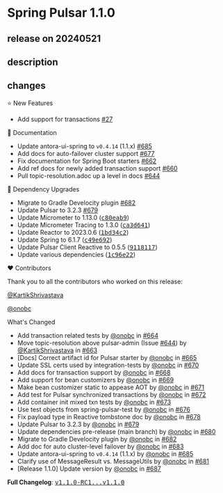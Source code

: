 # Spring Pulsar 1.1.0

## release on 20240521

## description

## changes

⭐ New Features

* Add support for transactions <a href="https://github.com/spring-projects/spring-pulsar/issues/27" data-hovercard-type="issue" data-hovercard-url="/spring-projects/spring-pulsar/issues/27/hovercard">#27</a>

📔 Documentation

* Update antora-ui-spring to <code>v0.4.14</code> (1.1.x) <a href="https://github.com/spring-projects/spring-pulsar/pull/685" data-hovercard-type="pull_request" data-hovercard-url="/spring-projects/spring-pulsar/pull/685/hovercard">#685</a>
* Add docs for auto-failover cluster support <a href="https://github.com/spring-projects/spring-pulsar/issues/677" data-hovercard-type="issue" data-hovercard-url="/spring-projects/spring-pulsar/issues/677/hovercard">#677</a>
* Fix documentation for Spring Boot starters <a href="https://github.com/spring-projects/spring-pulsar/issues/662" data-hovercard-type="issue" data-hovercard-url="/spring-projects/spring-pulsar/issues/662/hovercard">#662</a>
* Add ref docs for newly added transaction support <a href="https://github.com/spring-projects/spring-pulsar/issues/660" data-hovercard-type="issue" data-hovercard-url="/spring-projects/spring-pulsar/issues/660/hovercard">#660</a>
* Pull topic-resolution.adoc up a level in docs <a href="https://github.com/spring-projects/spring-pulsar/issues/644" data-hovercard-type="issue" data-hovercard-url="/spring-projects/spring-pulsar/issues/644/hovercard">#644</a>

🔨 Dependency Upgrades

* Migrate to Gradle Develocity plugin <a href="https://github.com/spring-projects/spring-pulsar/pull/682" data-hovercard-type="pull_request" data-hovercard-url="/spring-projects/spring-pulsar/pull/682/hovercard">#682</a>
* Update Pulsar to 3.2.3 <a href="https://github.com/spring-projects/spring-pulsar/pull/679" data-hovercard-type="pull_request" data-hovercard-url="/spring-projects/spring-pulsar/pull/679/hovercard">#679</a>
* Update Micrometer to 1.13.0 (<a class="commit-link" data-hovercard-type="commit" data-hovercard-url="https://github.com/spring-projects/spring-pulsar/commit/c80eab9718f91bb8dabafef0b7b0b3196ca5f60f/hovercard" href="https://github.com/spring-projects/spring-pulsar/commit/c80eab9718f91bb8dabafef0b7b0b3196ca5f60f"><tt>c80eab9</tt></a>)
* Update Micrometer Tracing to 1.3.0 (<a class="commit-link" data-hovercard-type="commit" data-hovercard-url="https://github.com/spring-projects/spring-pulsar/commit/ca3d641b68b1941c78a91bd0c79d8adf2081207e/hovercard" href="https://github.com/spring-projects/spring-pulsar/commit/ca3d641b68b1941c78a91bd0c79d8adf2081207e"><tt>ca3d641</tt></a>)
* Update Reactor to 2023.0.6 (<a class="commit-link" data-hovercard-type="commit" data-hovercard-url="https://github.com/spring-projects/spring-pulsar/commit/1bd34c26a2cfd09b87c4b3bb6359328a2e6109a6/hovercard" href="https://github.com/spring-projects/spring-pulsar/commit/1bd34c26a2cfd09b87c4b3bb6359328a2e6109a6"><tt>1bd34c2</tt></a>)
* Update Spring to 6.1.7 (<a class="commit-link" data-hovercard-type="commit" data-hovercard-url="https://github.com/spring-projects/spring-pulsar/commit/c49e692f7d67fc1c636b338b49776d2b1dac2ca7/hovercard" href="https://github.com/spring-projects/spring-pulsar/commit/c49e692f7d67fc1c636b338b49776d2b1dac2ca7"><tt>c49e692</tt></a>)
* Update Pulsar Client Reactive to 0.5.5 (<a class="commit-link" data-hovercard-type="commit" data-hovercard-url="https://github.com/spring-projects/spring-pulsar/commit/911811728f1d8300753700d518261ccbb84d70b5/hovercard" href="https://github.com/spring-projects/spring-pulsar/commit/911811728f1d8300753700d518261ccbb84d70b5"><tt>9118117</tt></a>)
* Update various dependencies (<a class="commit-link" data-hovercard-type="commit" data-hovercard-url="https://github.com/spring-projects/spring-pulsar/commit/1c96e222f538b5c998686bf9ad4173ae0bc5a691/hovercard" href="https://github.com/spring-projects/spring-pulsar/commit/1c96e222f538b5c998686bf9ad4173ae0bc5a691"><tt>1c96e22</tt></a>)

❤️ Contributors

Thank you to all the contributors who worked on this release:

<a class="user-mention notranslate" data-hovercard-type="user" data-hovercard-url="/users/KartikShrivastava/hovercard" data-octo-click="hovercard-link-click" data-octo-dimensions="link_type:self" href="https://github.com/KartikShrivastava">@KartikShrivastava</a>

<a class="user-mention notranslate" data-hovercard-type="user" data-hovercard-url="/users/onobc/hovercard" data-octo-click="hovercard-link-click" data-octo-dimensions="link_type:self" href="https://github.com/onobc">@onobc</a>

What's Changed

* Add transaction related tests by <a class="user-mention notranslate" data-hovercard-type="user" data-hovercard-url="/users/onobc/hovercard" data-octo-click="hovercard-link-click" data-octo-dimensions="link_type:self" href="https://github.com/onobc">@onobc</a> in <a class="issue-link js-issue-link" data-error-text="Failed to load title" data-id="2257868383" data-permission-text="Title is private" data-url="https://github.com/spring-projects/spring-pulsar/issues/664" data-hovercard-type="pull_request" data-hovercard-url="/spring-projects/spring-pulsar/pull/664/hovercard" href="https://github.com/spring-projects/spring-pulsar/pull/664">#664</a>
* Move topic-resolution above pulsar-admin (Issue <a class="issue-link js-issue-link" data-error-text="Failed to load title" data-id="2243941662" data-permission-text="Title is private" data-url="https://github.com/spring-projects/spring-pulsar/issues/644" data-hovercard-type="issue" data-hovercard-url="/spring-projects/spring-pulsar/issues/644/hovercard" href="https://github.com/spring-projects/spring-pulsar/issues/644">#644</a>) by <a class="user-mention notranslate" data-hovercard-type="user" data-hovercard-url="/users/KartikShrivastava/hovercard" data-octo-click="hovercard-link-click" data-octo-dimensions="link_type:self" href="https://github.com/KartikShrivastava">@KartikShrivastava</a> in <a class="issue-link js-issue-link" data-error-text="Failed to load title" data-id="2254943580" data-permission-text="Title is private" data-url="https://github.com/spring-projects/spring-pulsar/issues/663" data-hovercard-type="pull_request" data-hovercard-url="/spring-projects/spring-pulsar/pull/663/hovercard" href="https://github.com/spring-projects/spring-pulsar/pull/663">#663</a>
* [Docs] Correct artifact id for Pulsar starter by <a class="user-mention notranslate" data-hovercard-type="user" data-hovercard-url="/users/onobc/hovercard" data-octo-click="hovercard-link-click" data-octo-dimensions="link_type:self" href="https://github.com/onobc">@onobc</a> in <a class="issue-link js-issue-link" data-error-text="Failed to load title" data-id="2262328137" data-permission-text="Title is private" data-url="https://github.com/spring-projects/spring-pulsar/issues/665" data-hovercard-type="pull_request" data-hovercard-url="/spring-projects/spring-pulsar/pull/665/hovercard" href="https://github.com/spring-projects/spring-pulsar/pull/665">#665</a>
* Update SSL certs used by integration-tests by <a class="user-mention notranslate" data-hovercard-type="user" data-hovercard-url="/users/onobc/hovercard" data-octo-click="hovercard-link-click" data-octo-dimensions="link_type:self" href="https://github.com/onobc">@onobc</a> in <a class="issue-link js-issue-link" data-error-text="Failed to load title" data-id="2276422920" data-permission-text="Title is private" data-url="https://github.com/spring-projects/spring-pulsar/issues/670" data-hovercard-type="pull_request" data-hovercard-url="/spring-projects/spring-pulsar/pull/670/hovercard" href="https://github.com/spring-projects/spring-pulsar/pull/670">#670</a>
* Add docs for transaction support by <a class="user-mention notranslate" data-hovercard-type="user" data-hovercard-url="/users/onobc/hovercard" data-octo-click="hovercard-link-click" data-octo-dimensions="link_type:self" href="https://github.com/onobc">@onobc</a> in <a class="issue-link js-issue-link" data-error-text="Failed to load title" data-id="2274226014" data-permission-text="Title is private" data-url="https://github.com/spring-projects/spring-pulsar/issues/668" data-hovercard-type="pull_request" data-hovercard-url="/spring-projects/spring-pulsar/pull/668/hovercard" href="https://github.com/spring-projects/spring-pulsar/pull/668">#668</a>
* Add support for bean customizers by <a class="user-mention notranslate" data-hovercard-type="user" data-hovercard-url="/users/onobc/hovercard" data-octo-click="hovercard-link-click" data-octo-dimensions="link_type:self" href="https://github.com/onobc">@onobc</a> in <a class="issue-link js-issue-link" data-error-text="Failed to load title" data-id="2276419800" data-permission-text="Title is private" data-url="https://github.com/spring-projects/spring-pulsar/issues/669" data-hovercard-type="pull_request" data-hovercard-url="/spring-projects/spring-pulsar/pull/669/hovercard" href="https://github.com/spring-projects/spring-pulsar/pull/669">#669</a>
* Make bean customizer static to appease AOT by <a class="user-mention notranslate" data-hovercard-type="user" data-hovercard-url="/users/onobc/hovercard" data-octo-click="hovercard-link-click" data-octo-dimensions="link_type:self" href="https://github.com/onobc">@onobc</a> in <a class="issue-link js-issue-link" data-error-text="Failed to load title" data-id="2279176614" data-permission-text="Title is private" data-url="https://github.com/spring-projects/spring-pulsar/issues/671" data-hovercard-type="pull_request" data-hovercard-url="/spring-projects/spring-pulsar/pull/671/hovercard" href="https://github.com/spring-projects/spring-pulsar/pull/671">#671</a>
* Add test for Pulsar synchronized transactions by <a class="user-mention notranslate" data-hovercard-type="user" data-hovercard-url="/users/onobc/hovercard" data-octo-click="hovercard-link-click" data-octo-dimensions="link_type:self" href="https://github.com/onobc">@onobc</a> in <a class="issue-link js-issue-link" data-error-text="Failed to load title" data-id="2282162968" data-permission-text="Title is private" data-url="https://github.com/spring-projects/spring-pulsar/issues/672" data-hovercard-type="pull_request" data-hovercard-url="/spring-projects/spring-pulsar/pull/672/hovercard" href="https://github.com/spring-projects/spring-pulsar/pull/672">#672</a>
* Add container init mixed txn tests by <a class="user-mention notranslate" data-hovercard-type="user" data-hovercard-url="/users/onobc/hovercard" data-octo-click="hovercard-link-click" data-octo-dimensions="link_type:self" href="https://github.com/onobc">@onobc</a> in <a class="issue-link js-issue-link" data-error-text="Failed to load title" data-id="2284223992" data-permission-text="Title is private" data-url="https://github.com/spring-projects/spring-pulsar/issues/673" data-hovercard-type="pull_request" data-hovercard-url="/spring-projects/spring-pulsar/pull/673/hovercard" href="https://github.com/spring-projects/spring-pulsar/pull/673">#673</a>
* Use test objects from spring-pulsar-test by <a class="user-mention notranslate" data-hovercard-type="user" data-hovercard-url="/users/onobc/hovercard" data-octo-click="hovercard-link-click" data-octo-dimensions="link_type:self" href="https://github.com/onobc">@onobc</a> in <a class="issue-link js-issue-link" data-error-text="Failed to load title" data-id="2290565267" data-permission-text="Title is private" data-url="https://github.com/spring-projects/spring-pulsar/issues/676" data-hovercard-type="pull_request" data-hovercard-url="/spring-projects/spring-pulsar/pull/676/hovercard" href="https://github.com/spring-projects/spring-pulsar/pull/676">#676</a>
* Fix payload type in Reactive tombstone doc by <a class="user-mention notranslate" data-hovercard-type="user" data-hovercard-url="/users/onobc/hovercard" data-octo-click="hovercard-link-click" data-octo-dimensions="link_type:self" href="https://github.com/onobc">@onobc</a> in <a class="issue-link js-issue-link" data-error-text="Failed to load title" data-id="2303477907" data-permission-text="Title is private" data-url="https://github.com/spring-projects/spring-pulsar/issues/678" data-hovercard-type="pull_request" data-hovercard-url="/spring-projects/spring-pulsar/pull/678/hovercard" href="https://github.com/spring-projects/spring-pulsar/pull/678">#678</a>
* Update Pulsar to 3.2.3 by <a class="user-mention notranslate" data-hovercard-type="user" data-hovercard-url="/users/onobc/hovercard" data-octo-click="hovercard-link-click" data-octo-dimensions="link_type:self" href="https://github.com/onobc">@onobc</a> in <a class="issue-link js-issue-link" data-error-text="Failed to load title" data-id="2303728996" data-permission-text="Title is private" data-url="https://github.com/spring-projects/spring-pulsar/issues/679" data-hovercard-type="pull_request" data-hovercard-url="/spring-projects/spring-pulsar/pull/679/hovercard" href="https://github.com/spring-projects/spring-pulsar/pull/679">#679</a>
* Update dependencies pre-release (main branch) by <a class="user-mention notranslate" data-hovercard-type="user" data-hovercard-url="/users/onobc/hovercard" data-octo-click="hovercard-link-click" data-octo-dimensions="link_type:self" href="https://github.com/onobc">@onobc</a> in <a class="issue-link js-issue-link" data-error-text="Failed to load title" data-id="2304272872" data-permission-text="Title is private" data-url="https://github.com/spring-projects/spring-pulsar/issues/680" data-hovercard-type="pull_request" data-hovercard-url="/spring-projects/spring-pulsar/pull/680/hovercard" href="https://github.com/spring-projects/spring-pulsar/pull/680">#680</a>
* Migrate to Gradle Develocity plugin by <a class="user-mention notranslate" data-hovercard-type="user" data-hovercard-url="/users/onobc/hovercard" data-octo-click="hovercard-link-click" data-octo-dimensions="link_type:self" href="https://github.com/onobc">@onobc</a> in <a class="issue-link js-issue-link" data-error-text="Failed to load title" data-id="2304680942" data-permission-text="Title is private" data-url="https://github.com/spring-projects/spring-pulsar/issues/682" data-hovercard-type="pull_request" data-hovercard-url="/spring-projects/spring-pulsar/pull/682/hovercard" href="https://github.com/spring-projects/spring-pulsar/pull/682">#682</a>
* Add doc for auto cluster-level failover by <a class="user-mention notranslate" data-hovercard-type="user" data-hovercard-url="/users/onobc/hovercard" data-octo-click="hovercard-link-click" data-octo-dimensions="link_type:self" href="https://github.com/onobc">@onobc</a> in <a class="issue-link js-issue-link" data-error-text="Failed to load title" data-id="2304703763" data-permission-text="Title is private" data-url="https://github.com/spring-projects/spring-pulsar/issues/683" data-hovercard-type="pull_request" data-hovercard-url="/spring-projects/spring-pulsar/pull/683/hovercard" href="https://github.com/spring-projects/spring-pulsar/pull/683">#683</a>
* Update antora-ui-spring to <code>v0.4.14</code> (1.1.x) by <a class="user-mention notranslate" data-hovercard-type="user" data-hovercard-url="/users/onobc/hovercard" data-octo-click="hovercard-link-click" data-octo-dimensions="link_type:self" href="https://github.com/onobc">@onobc</a> in <a class="issue-link js-issue-link" data-error-text="Failed to load title" data-id="2305027161" data-permission-text="Title is private" data-url="https://github.com/spring-projects/spring-pulsar/issues/685" data-hovercard-type="pull_request" data-hovercard-url="/spring-projects/spring-pulsar/pull/685/hovercard" href="https://github.com/spring-projects/spring-pulsar/pull/685">#685</a>
* Clarify use of MessageResult vs. MessageUtils by <a class="user-mention notranslate" data-hovercard-type="user" data-hovercard-url="/users/onobc/hovercard" data-octo-click="hovercard-link-click" data-octo-dimensions="link_type:self" href="https://github.com/onobc">@onobc</a> in <a class="issue-link js-issue-link" data-error-text="Failed to load title" data-id="2304339379" data-permission-text="Title is private" data-url="https://github.com/spring-projects/spring-pulsar/issues/681" data-hovercard-type="pull_request" data-hovercard-url="/spring-projects/spring-pulsar/pull/681/hovercard" href="https://github.com/spring-projects/spring-pulsar/pull/681">#681</a>
* [Release 1.1.0] Update version by <a class="user-mention notranslate" data-hovercard-type="user" data-hovercard-url="/users/onobc/hovercard" data-octo-click="hovercard-link-click" data-octo-dimensions="link_type:self" href="https://github.com/onobc">@onobc</a> in <a class="issue-link js-issue-link" data-error-text="Failed to load title" data-id="2306737464" data-permission-text="Title is private" data-url="https://github.com/spring-projects/spring-pulsar/issues/687" data-hovercard-type="pull_request" data-hovercard-url="/spring-projects/spring-pulsar/pull/687/hovercard" href="https://github.com/spring-projects/spring-pulsar/pull/687">#687</a>

<strong>Full Changelog</strong>: <a class="commit-link" href="https://github.com/spring-projects/spring-pulsar/compare/v1.1.0-RC1...v1.1.0"><tt>v1.1.0-RC1...v1.1.0</tt></a>

